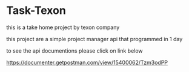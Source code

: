 # Task-Texon
this is a take home project by texon company

this project are a simple project manager api that programmed in 1 day

to see the api documentions please click on link below

https://documenter.getpostman.com/view/15400062/Tzm3odPP
